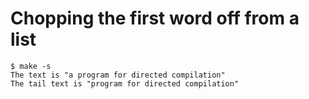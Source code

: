 # Chopping the first word off from a list

```
$ make -s
The text is "a program for directed compilation"
The tail text is "program for directed compilation"

```
